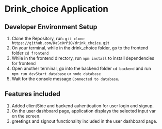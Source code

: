 # Drink_choice Application

## Developer Environment Setup
1. Clone the Repository, run: `git clone https://github.com/DaScOrPiO/drink_choice.git`
2. On your terminal, while in the drink_choice folder, go to the frontend folder `cd frontend`
3. While in the frontend directory, run `npm install` to install dependencies for frontend
4. Open another terminal, go into the backend folder `cd backend` and run `npm run devStart database` or `node database`
5. Wait for the console message `Connected to database`.

## Features included
1. Added clientSide and backend auhentication for user login and signup.
2. On the user dashboard page, application displays the selected input var on the screen.
3. greetings and signout functionality included in the user dashboard page.
